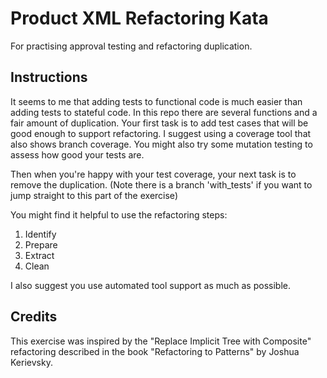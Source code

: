Product XML Refactoring Kata
============================

For practising approval testing and refactoring duplication.

Instructions
------------

It seems to me that adding tests to functional code is much easier than adding
tests to stateful code. In this repo there are several functions and a fair
amount of duplication. Your first task is to add test cases that will be good
enough to support refactoring. I suggest using a coverage tool that also
shows branch coverage. You might also try some mutation testing to assess how
good your tests are.

Then when you're happy with your test coverage, your next task is to
remove the duplication. (Note there is a branch 'with_tests' if you
want to jump straight to this part of the exercise)

You might find it helpful to use the refactoring steps:

1. Identify
2. Prepare
3. Extract
4. Clean

I also suggest you use automated tool support as much as possible.

Credits
-------

This exercise was inspired by the "Replace Implicit Tree with Composite"
refactoring described in the book "Refactoring to Patterns" by Joshua Kerievsky.
